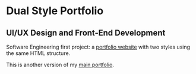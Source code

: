# Dual Style Portfolio

## UI/UX Design and Front-End Development

Software Engineering first project: a [portfolio website](https://people.tamu.edu/~stevenm27)  with two styles using the same HTML structure. 

This is another version of my [main portfolio](http://stevenmao27.github.io/Portfolio).
